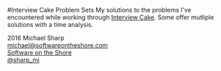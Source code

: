 #Interview Cake Problem Sets
My solutions to the problems I've encountered while working through
[Interview Cake](http://www.interviewcake.com). Some offer mutliple solutions with
a time analysis.  

2016 Michael Sharp  
michael@softwareontheshore.com  
[Software on the Shore](http://www.softwareontheshore.com)  
[@sharp_mi](https://twitter.com/sharp_mi)  
